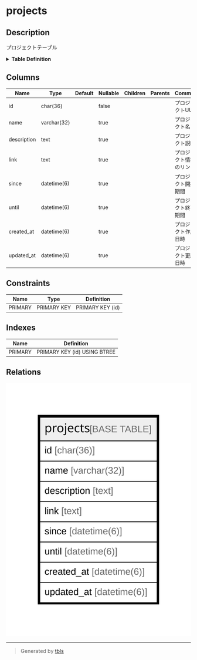 # projects

## Description

プロジェクトテーブル

<details>
<summary><strong>Table Definition</strong></summary>

```sql
CREATE TABLE `projects` (
  `id` char(36) COLLATE utf8mb4_bin NOT NULL,
  `name` varchar(32) COLLATE utf8mb4_bin DEFAULT NULL,
  `description` text COLLATE utf8mb4_bin,
  `link` text COLLATE utf8mb4_bin,
  `since` datetime(6) DEFAULT NULL,
  `until` datetime(6) DEFAULT NULL,
  `created_at` datetime(6) DEFAULT NULL,
  `updated_at` datetime(6) DEFAULT NULL,
  PRIMARY KEY (`id`)
) ENGINE=InnoDB DEFAULT CHARSET=utf8mb4 COLLATE=utf8mb4_bin
```

</details>

## Columns

| Name | Type | Default | Nullable | Children | Parents | Comment |
| ---- | ---- | ------- | -------- | -------- | ------- | ------- |
| id | char(36) |  | false |  |  | プロジェクトUUID |
| name | varchar(32) |  | true |  |  | プロジェクト名 |
| description | text |  | true |  |  | プロジェクト説明 |
| link | text |  | true |  |  | プロジェクト情報のリンク |
| since | datetime(6) |  | true |  |  | プロジェクト開始期間 |
| until | datetime(6) |  | true |  |  | プロジェクト終了期間 |
| created_at | datetime(6) |  | true |  |  | プロジェクト作成日時 |
| updated_at | datetime(6) |  | true |  |  | プロジェクト更新日時 |

## Constraints

| Name | Type | Definition |
| ---- | ---- | ---------- |
| PRIMARY | PRIMARY KEY | PRIMARY KEY (id) |

## Indexes

| Name | Definition |
| ---- | ---------- |
| PRIMARY | PRIMARY KEY (id) USING BTREE |

## Relations

![er](projects.svg)

---

> Generated by [tbls](https://github.com/k1LoW/tbls)
